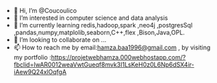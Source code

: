- 👋 Hi, I’m @Coucoulico
- 👀 I’m interested in computer science and data analysis
- 🌱 I’m currently learning redis,hadoop,spark ,neo4j ,postgresSql ,pandas,numpy,matplolib,seaborn,C++,flex ,Bison,Java,OPL.
- 💞️ I’m looking to collaborate on ...
- 📫 How to reach me by email:hamza.baa1996@gmail.com ,
                     by visiting my portfolio :https://projetwebhamza.000webhostapp.com/?fbclid=IwAR0012weaVwtGueqf8mvk3I1LsKeH0z0L6Np6dSX4ir-iAew9Q24xlOqfgA

<!---
Coucoulico/Coucoulico is a ✨ special ✨ repository because its `README.md` (this file) appears on your GitHub profile.
You can click the Preview link to take a look at your changes.
--->

